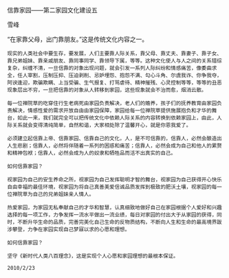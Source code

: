 信靠家园——第二家园文化建设五

雪峰


   “在家靠父母，出门靠朋友。”这是传统文化内容之一。

    现实的人类社会中要生存，要发展，人们主要靠人际关系，靠父母、靠丈夫、靠妻子、靠子女、靠兄弟姐妹、靠亲戚朋友、靠同事同学、靠领导下属，等等。这种文化使人与人之间的关系错综复杂，纠缠不清，一旦信靠的对象出现问题，就会引发一系列人际纠纷和情感痛苦，像委曲求全，任人宰割，压制压抑、压迫剥削、忌妒埋怨、抱怨不满、勾心斗角、尔虞我诈、你争我夺，阿谀逢迎，欺骗欺瞒、上当受骗、生气报复、打骂虐待、精神摧残、心灵控制等等，等等的丑恶现象层出不穷，一旦把信靠的对象从人转移到家园，这些现象就会不治而愈，烟消云散。

    每一位禅院草的吃穿住行生老病死由家园负责解决，老人们的赡养，孩子们的抚养教育由家园负责解决，情感性爱的需求开放自由由家园保障，家园给每一位禅院草提供施展抱负和才华的舞台，如此一来，我们就完全可以把传统文化中依赖人际关系的内容转换到依赖家园上，由此，人际关系就会变得清纯简单，自然和谐，大家相处除了温馨开心，就是你恩我爱了。

    必须建立起信靠上帝、信靠家园、信靠自己的文化，人，是不可信靠的，信靠人，必然会酿造出人生悲剧；信靠人，必然将伴随着一系列的困惑和痛苦；信靠人，必然会成为自己和他人的累赘和精神包袱；信靠人，必然会成为人的奴隶和牺牲品而活不出真实的自己。

    如何信靠家园？

    视家园为自己的安生养命之所，视家园为自己发挥聪明才智的舞台，视家园为自己获得开心快乐自由幸福的最佳环境，视家园为将自己真善美爱信诚品质发挥到极致的肥沃土壤，视家园的每一位禅院草为自己的兄弟姐妹亲人情人。

    热爱家园，为家园无私奉献自己的才华和智慧，认真细致地做好自己在家园根据个人爱好和兴趣选择的每一项工作，力争发挥一流水平做出一流业绩，每日对家园的付出大于从家园的获得，同时，不断升华生命的品质，完善完美化自己生命的反物质结构，不断向人生和生命的最高境界跋涉攀登，力争在家园实现自己梦寐以求的心愿和理想。

    如何信靠家园？

    坚守《新时代人类八百理念》，这是实现个人心愿和家园理想的最根本保证。

    2010/2/23



